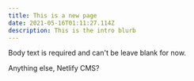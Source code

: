```yaml
---
title: This is a new page
date: 2021-05-16T01:11:27.114Z
description: This is the intro blurb
---
```

Body text is required and can't be leave blank for now.

Anything else, Netlify CMS?
